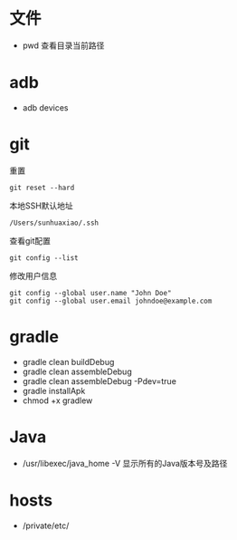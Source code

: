 # 文件

- pwd 查看目录当前路径

# adb

- adb devices

# git

重置

```
git reset --hard
```

本地SSH默认地址 

```
/Users/sunhuaxiao/.ssh
```

查看git配置 

```
git config --list
```

修改用户信息

```
git config --global user.name "John Doe"
git config --global user.email johndoe@example.com
```

# gradle

- gradle clean buildDebug
- gradle clean assembleDebug
- gradle clean assembleDebug -Pdev=true
- gradle installApk
- chmod +x gradlew

# Java

- /usr/libexec/java_home -V 显示所有的Java版本号及路径

# hosts

- /private/etc/